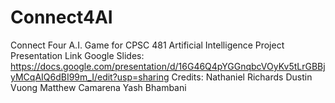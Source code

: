 # Connect4AI
Connect Four A.I. Game for CPSC 481 Artificial Intelligence Project
Presentation Link Google Slides: https://docs.google.com/presentation/d/16G46Q4pYGGnqbcVOyKv5tLrGBBjyMCqAIQ6dBI99m_I/edit?usp=sharing
Credits:
Nathaniel Richards
Dustin Vuong
Matthew Camarena
Yash Bhambani

